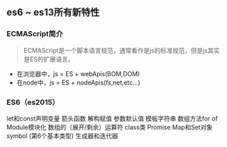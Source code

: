 ## es6 ~ es13所有新特性

### ECMAScript简介

> ECMAScript是一个脚本语言规范，通常看作是js的标准规范，但是js其实是ES的扩展语言。

- 在浏览器中，js = ES + webApis(BOM,DOM)
- 在node中，js = ES + nodeApis(fs,net,etc…)

### ES6（es2015）

let和const声明变量
箭头函数
解构赋值
参数默认值
模板字符串
数组方法for of
Module模块化
数组的（展开/剩余）运算符
class类
Promise
Map和Set对象
symbol (第6个基本类型)
生成器和迭代器